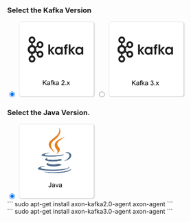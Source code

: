 

<h3>Select the Kafka Version</h3>
<label>
  <input type="radio" id="Kafka20" name="kafkaFamily" onChange="updateKafka()" checked=true />
  <img src="/get_started/kafka20.png" class="skip-lightbox" width="180px">
</label>
<label>
  <input type="radio" id="Kafka30" name="kafkaFamily" onChange="updateKafka()" />
  <img src="/get_started/kafka30.png" class="skip-lightbox" width="180px">
</label>

<h3>Select the Java Version.</h3>
<label>
  <input type="radio" id="Java" name="kjavaFamily" onChange="updateKJava()" checked=true />
  <img id="Javaimg" src="/get_started/java.png" class="skip-lightbox" width="180px">
</label>

<!-- Debian -->
<div id="DebianKafka20JavaDiv" class="kafka">
  ```
  sudo apt-get install axon-kafka2.0-agent axon-agent
  ```
</div>
<div id="DebianKafka30JavaDiv" class="kafka">
  ```
  sudo apt-get install axon-kafka3.0-agent axon-agent
  ```
</div>
<!-- RedHat -->
<div id="RedHatKafka20JavaDiv" class="kafka" style="display:none">
  ```
  sudo yum install axon-kafka2.0-agent axon-agent
  ```
</div>
<div id="RedHatKafka30JavaDiv" class="kafka" style="display:none">
  ```
  sudo yum install axon-kafka3.0-agent axon-agent
  ```
</div>